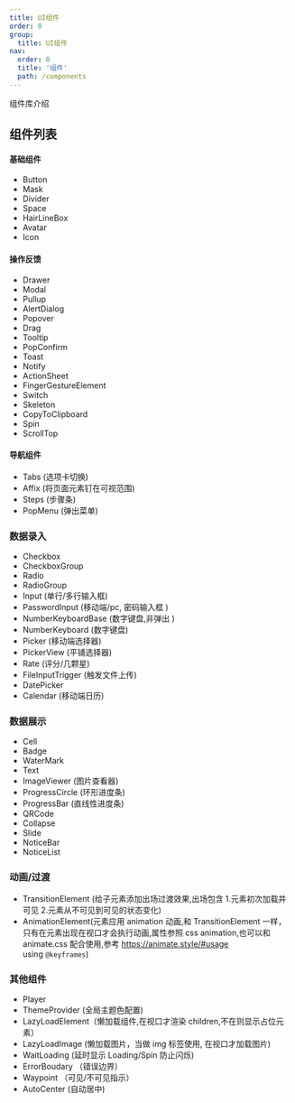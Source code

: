 ```yaml
---
title: UI组件
order: 0
group:
  title: UI组件
nav:
  order: 0
  title: '组件'
  path: /components
---
```


组件库介绍

## 组件列表

#### 基础组件

- Button
- Mask
- Divider
- Space
- HairLineBox
- Avatar
- Icon

#### 操作反馈

- Drawer
- Modal
- Pullup
- AlertDialog
- Popover 
- Drag
- Tooltip
- PopConfirm
- Toast
- Notify
- ActionSheet
- FingerGestureElement
- Switch
- Skeleton
- CopyToClipboard
- Spin
- ScrollTop

#### 导航组件

- Tabs (选项卡切换)
- Affix (将页面元素钉在可视范围)
- Steps (步骤条)
- PopMenu (弹出菜单)

### 数据录入

- Checkbox
- CheckboxGroup
- Radio
- RadioGroup
- Input (单行/多行输入框)
- PasswordInput (移动端/pc, 密码输入框 )
- NumberKeyboardBase (数字键盘,非弹出 )
- NumberKeyboard (数字键盘)
- Picker (移动端选择器)
- PickerView (平铺选择器)
- Rate (评分/几颗星)
- FileInputTrigger (触发文件上传)
- DatePicker
- Calendar (移动端日历)

### 数据展示

- Cell
- Badge 
- WaterMark
- Text
- ImageViewer (图片查看器)
- ProgressCircle (环形进度条)
- ProgressBar (直线性进度条)
- QRCode
- Collapse
- Slide
- NoticeBar
- NoticeList

### 动画/过渡

- TransitionElement (给子元素添加出场过渡效果,出场包含 1.元素初次加载并可见 2.元素从不可见到可见的状态变化)
- AnimationElement(元素应用 animation 动画,和 TransitionElement 一样，只有在元素出现在视口才会执行动画,属性参照 css animation,也可以和 animate.css 配合使用,参考 https://animate.style/#usage using `@keyframes`)

### 其他组件

- Player
- ThemeProvider (全局主题色配置)
- LazyLoadElement（懒加载组件,在视口才渲染 children,不在则显示占位元素）
- LazyLoadImage (懒加载图片，当做 img 标签使用, 在视口才加载图片)
- WaitLoading (延时显示 Loading/Spin 防止闪烁)
- ErrorBoudary （错误边界）
- Waypoint （可见/不可见指示）
- AutoCenter (自动居中)

